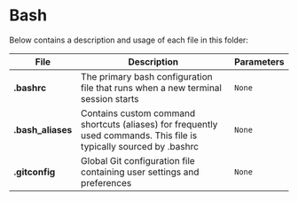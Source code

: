 # Bash

Below contains a description and usage of each file in this folder:

| File                              | Description                                                                                                           | Parameters                                                        |
| ---                               | ---                                                                                                                   | ---                                                               |
| **.bashrc**                       | The primary bash configuration file that runs when a new terminal session starts                                     | `None`                                                            |
| **.bash_aliases**                 | Contains custom command shortcuts (aliases) for frequently used commands. This file is typically sourced by .bashrc   | `None`                                                            |
| **.gitconfig**                    | Global Git configuration file containing user settings and preferences                                               | `None`                                                            |